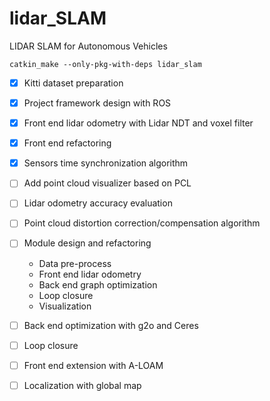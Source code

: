 # lidar_SLAM
LIDAR SLAM for Autonomous Vehicles

```
catkin_make --only-pkg-with-deps lidar_slam
```



- [x] Kitti dataset preparation
- [x] Project framework design with ROS
- [x] Front end lidar odometry with Lidar NDT and voxel filter
- [x] Front end refactoring
- [x] Sensors time synchronization algorithm
- [ ] Add point cloud visualizer based on PCL
- [ ] Lidar odometry accuracy evaluation
- [ ] Point cloud distortion correction/compensation algorithm
- [ ] Module design and refactoring
  * Data pre-process
  * Front end lidar odometry
  * Back end graph optimization
  * Loop closure
  * Visualization
- [ ] Back end optimization with g2o and Ceres
- [ ] Loop closure
- [ ] Front end extension with A-LOAM
- [ ] Localization with global map






